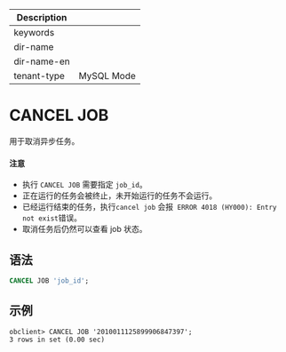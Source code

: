 | Description   |                 |
|---------------|-----------------|
| keywords      |                 |
| dir-name      |                 |
| dir-name-en   |                 |
| tenant-type   | MySQL Mode      |

# CANCEL JOB

用于取消异步任务。

<main id="notice" type='notice'>
  <h4>注意</h4>
  <p><ul><li>执行 <code>CANCEL JOB</code> 需要指定 <code>job_id</code>。</li><li>正在运行的任务会被终止，未开始运行的任务不会运行。<li>已经运行结束的任务，执行<code>cancel job</code> 会报<code> ERROR 4018 (HY000): Entry not exist</code>错误。<li>取消任务后仍然可以查看 job 状态。</li></ul></p>
</main>

## 语法

```sql
CANCEL JOB 'job_id';
```

## 示例

```shel
obclient> CANCEL JOB '2010011125899906847397';
3 rows in set (0.00 sec)
```
